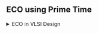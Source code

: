 ## ECO using Prime Time

<details>
  <summary>ECO in VLSI Design</summary>
  <br>
  
* ECO stands for `Engineering Change Order` in the context of VLSI (Very Large Scale Integration) design.
  
* It refers to a formalized process for implementing changes in a hardware design after the initial design has been completed.
  
* ECOs are often used to address issues such as bugs, performance improvements, or changes in specifications that occur after the design has been finalized but before or after fabrication.

## Purpose of ECO:

* To correct errors or defects in the original design.
  
* To implement functional changes or enhancements.
  
* To accommodate changes in specifications or requirements.

## ECO Process

* `Identification:` The need for an ECO is identified, often through testing, simulation, or customer feedback.
  
* `Assessment:` Engineers assess the impact of the proposed changes on the overall design, including compatibility, functionality, and timing.
  
* `Modification:` The design is modified according to the ECO, which may include changes in the schematics, layout, or HDL (Hardware Description Language) code.
  
* `Verification:` The modified design undergoes verification through simulations and checks to ensure that the changes achieved the desired effects without introducing new issues.
  
* `Documentation:` The ECO process is documented for future reference, including the rationale for changes, the details of the modifications, and testing results.

## Types of ECO

#### The engineering change orders can be classified into two categories:

* `All layers ECO:` In this, the design change is implemented using all layers. This kind of ECO provides advantage in terms of cycle time and engineering costs.
  It is implemented whenever the change is not possible to be carried out without all layer change e.g. there is an updation in a hard macro cell or the change may require updation of 100’s of cells. It is almost impossible to contain such a large change to a few layers only.
  
* `Metal-only ECO:` Sometimes, it may not be practical to use all the layers (base + metal) to do the ECO. In that case, to minimize the cost, it is required to be completed with changes only in minimal number of metal layers. These days, it is expected that every design will be re-opened for the ECOs. So, an adequate number of spare cells are sprinkled during the implementation all over the design to be used later on. These cells are spread uniformly over the design. The inputs of these cells are tied. Whenever the need for an ECO arises, the cells to be implemented can be mapped into the existing spare cells. Hence, there is no need to change the base layers in such a case. Only the connections need to be updated which can be done by changing the metal layers only. Hence, the base layer cost is saved.


## Challenges in ECO:

* `Version Control:` Managing changes and keeping track of different design versions can be complex.
  
* `Integration:` Ensuring that the ECO does not negatively affect other parts of the design or the overall system.
  
* `Timing Analysis:` Changes might affect timing, requiring thorough timing analysis after modifications.

## Conclusion

ECO plays a significant role in adapting and refining hardware designs to keep up with evolving requirements and to resolve issues identified post-design.

</details>
